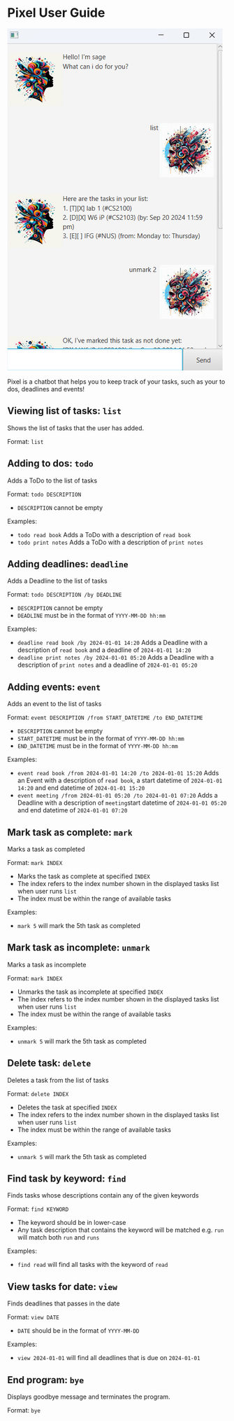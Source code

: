 # Pixel User Guide

![Screenshot of Pixel](./UI.png)

Pixel is a chatbot that helps you to keep track of your tasks, such as your to dos, deadlines and events!

## Viewing list of tasks: `list`

Shows the list of tasks that the user has added.

Format: `list`

## Adding to dos: `todo` 

Adds a ToDo to the list of tasks

Format: `todo DESCRIPTION`
* `DESCRIPTION` cannot be empty

Examples: 
- `todo read book` Adds a ToDo with a description of `read book`
- `todo print notes` Adds a ToDo with a description of `print notes`

## Adding deadlines: `deadline`

Adds a Deadline to the list of tasks

Format: `todo DESCRIPTION /by DEADLINE`
- `DESCRIPTION` cannot be empty
- `DEADLINE` must be in the format of `YYYY-MM-DD hh:mm`

Examples:
- `deadline read book /by 2024-01-01 14:20` Adds a Deadline with a description of `read book` and a deadline of `2024-01-01 14:20`
- `deadline print notes /by 2024-01-01 05:20` Adds a Deadline with a description of `print notes` and a deadline of `2024-01-01 05:20`

## Adding events: `event`

Adds an event to the list of tasks

Format: `evemt DESCRIPTION /from START_DATETIME /to END_DATETIME`
- `DESCRIPTION` cannot be empty
- `START_DATETIME` must be in the format of `YYYY-MM-DD hh:mm`
- `END_DATETIME` must be in the format of `YYYY-MM-DD hh:mm`

Examples:
- `event read book /from 2024-01-01 14:20 /to 2024-01-01 15:20` Adds an Event with a description of `read book`, a start datetime of `2024-01-01 14:20` and end datetime of `2024-01-01 15:20` 
- `event meeting /from 2024-01-01 05:20 /to 2024-01-01 07:20` Adds a Deadline with a description of `meeting`start datetime of `2024-01-01 05:20` and end datetime of `2024-01-01 07:20`

## Mark task as complete: `mark`

Marks a task as completed

Format: `mark INDEX`
- Marks the task as complete at specified `INDEX`
- The index refers to the index number shown in the displayed tasks list when user runs `list`
- The index must be within the range of available tasks

Examples:
- `mark 5` will mark the 5th task as completed

## Mark task as incomplete: `unmark`

Marks a task as incomplete

Format: `mark INDEX`
- Unmarks the task as incomplete at specified `INDEX`
- The index refers to the index number shown in the displayed tasks list when user runs `list`
- The index must be within the range of available tasks

Examples:
- `unmark 5` will mark the 5th task as completed

## Delete task: `delete`

Deletes a task from the list of tasks

Format: `delete INDEX`
- Deletes the task at specified `INDEX`
- The index refers to the index number shown in the displayed tasks list when user runs `list`
- The index must be within the range of available tasks

Examples:
- `unmark 5` will mark the 5th task as completed

## Find task by keyword: `find`

Finds tasks whose descriptions contain any of the given keywords

Format: `find KEYWORD`
- The keyword should be in lower-case
- Any task description that contains the keyword will be matched e.g. `run` will match both `run` and `runs`

Examples:
- `find read` will find all tasks with the keyword of `read`

## View tasks for date: `view`

Finds deadlines that passes in the date

Format: `view DATE`
- `DATE` should be in the format of `YYYY-MM-DD`

Examples:
- `view 2024-01-01` will find all deadlines that is due on `2024-01-01`

## End program: `bye`

Displays goodbye message and terminates the program.

Format: `bye`
